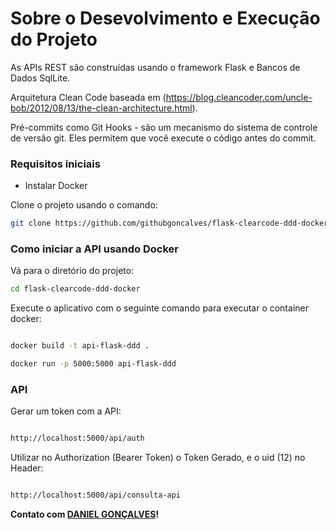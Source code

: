 # Sobre o Desevolvimento e Execução do Projeto

As APIs REST são construídas usando o framework Flask e Bancos de Dados SqlLite. 

Arquitetura Clean Code baseada em (https://blog.cleancoder.com/uncle-bob/2012/08/13/the-clean-architecture.html).

Pré-commits como Git Hooks - são um mecanismo do sistema de controle de versão git. Eles permitem que você execute o código antes do commit.


### Requisitos iniciais 

- Instalar Docker

Clone o projeto usando o comando:
```bash
git clone https://github.com/githubgoncalves/flask-clearcode-ddd-docker.git
```

### Como iniciar a API usando Docker

Vá para o diretório do projeto:
```bash
cd flask-clearcode-ddd-docker
```
Execute o aplicativo com o seguinte comando para executar o container docker:
```bash

docker build -t api-flask-ddd . 

docker run -p 5000:5000 api-flask-ddd 

```

### API


Gerar um token com a API:
```bash

http://localhost:5000/api/auth

```

Utilizar no Authorization (Bearer Token) o Token Gerado, e o uid (12) no Header:
```bash

http://localhost:5000/api/consulta-api

```


**Contato com [DANIEL GONÇALVES](danielgoncalves.info@gmail.com)!**